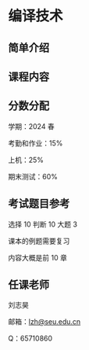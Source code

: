 # 编译技术

## 简单介绍

## 课程内容

## 分数分配

学期：2024 春

考勤和作业：15%

上机：25%

期末测试：60%

## 考试题目参考

选择 10 判断 10 大题 3

课本的例题需要复习

内容大概是前 10 章

## 任课老师

刘志昊

邮箱：lzh@seu.edu.cn

Q：65710860

